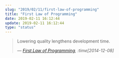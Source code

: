 ```yaml
---
slug: "2019/02/11/first-law-of-programming"
title: "First Law of Programming"
date: 2019-02-11 16:12:44
update: 2019-02-11 16:12:44
type: "status"
---
```


> Lowering quality lengthens development time.
>
> <cite>&mdash; [First Law of Programming](https://wiki.c2.com/?FirstLawOfProgramming), :time[2014-12-08]</cite>

